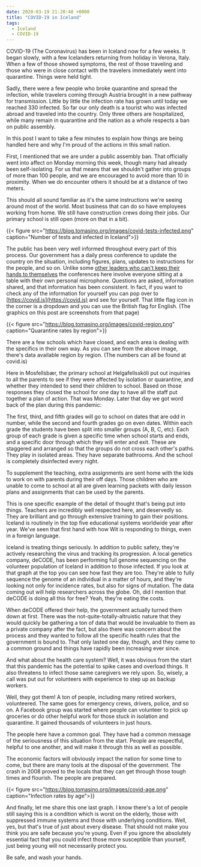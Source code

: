 ```yaml
---
date: 2020-03-19 21:20:48 +0000
title: "COVID-19 in Iceland"
tags:
  - Iceland
  - COVID-19
---
```


COVID-19 (The Coronavirus) has been in Iceland now for a few weeks. It
began slowly, with a few Icelanders returning from holiday in Verona,
Italy. When a few of those showed symptoms, the rest of those traveling
and those who were in close contact with the travelers immediately went
into quarantine. Things were held tight.

Sadly, there were a few people who broke quarantine and spread the
infection, while travelers coming through Austria brought in a new
pathway for transmission. Little by little the infection rate has
grown until today we reached 330 infected. So far our only death
is a tourist who was infected abroad and traveled into the
country. Only three others are hospitalized, while many remain in
quarantine and the nation as a whole respects a ban on public
assembly.

In this post I want to take a few minutes to explain how things
are being handled here and why I'm proud of the actions in this
small nation.

First, I mentioned that we are under a public assembly ban. That
officially went into affect on Monday morning this week, though
many had already been self-isolating. For us that means that we
shouldn't gather into groups of more than 100 people, and we are
encouraged to avoid more than 10 in proximity. When we do
encounter others it should be at a distance of two meters.

This should all sound familiar as it's the same instructions we're
seeing around most of the world. Most business that can do so have
employees working from home. We still have construction crews
doing their jobs. Our primary school is still open (more on that
in a bit).

{{< figure src="https://blog.tomasino.org/images/covid-tests-infected.png" caption="Number of tests and infected in Iceland">}}

The public has been very well informed throughout every part of
this process. Our government has a daily press conference to
update the country on the situation, including figures, plans,
updates to instructions for the people, and so on. Unlike some
[other leaders who can't keep their hands to
themselves](https://www.washingtonpost.com/politics/2020/03/13/trump-handshakes-coronavirus-press-conference/)
the conferences here involve everyone sitting at a table with
their own personal microphone. Questions are asked, information
shared, and that information has been consistent. In fact, if you
want to check any of the information for yourself you can pop over
to [https://covid.is](https://covid.is) and see for yourself. That
little flag icon in the corner is a dropdown and you can use the
British flag for English. (The graphics on this post are
screenshots from that page)

{{< figure src="https://blog.tomasino.org/images/covid-region.png" caption="Quarantine rates by region">}}

There are a few schools which have closed, and each area is
dealing with the specifics in their own way. As you can see from
the above image, there's data available region by region. (The
numbers can all be found at covid.is)

Here in Mosfellsbær, the primary school at Helgafellsskóli put out
inquiries to all the parents to see if they were affected by
isolation or quarantine, and whether they intended to send their
children to school. Based on those responses they closed the
school for one day to have all the staff put together a plan of
action. That was Monday. Later that day we got word back of the
plan during this pandemic:

The first, third, and fifth grades will go to school on dates that
are odd in number, while the second and fourth grades go on even
dates. Within each grade the students have been split into smaller
groups (A, B, C, etc). Each group of each grade is given
a specific time when school starts and ends, and a specific door
through which they will enter and exit. These are staggered and
arranged so that the groups do not cross each other's paths. They
play in isolated areas. They have separate bathrooms. And the
school is completely disinfected every night.

To supplement the teaching, extra assignments are sent home with
the kids to work on with parents during their off days. Those
children who are unable to come to school at all are given
learning packets with daily lesson plans and assignments that can
be used by the parents.

This is one specific example of the detail of thought that's being
put into things. Teachers are incredibly well respected here, and
deservedly so. They are brilliant and go through extensive
training to gain their positions. Iceland is routinely in the top
five educational systems worldwide year after year. We've seen
that first hand with how Wit is responding to things, even in
a foreign language.

Iceland is treating things seriously. In addition to public
safety, they're actively researching the virus and tracking its
progression. A local genetics company, deCODE, has been performing
full genome sequencing on the volunteer population of Iceland in
addition to those infected. If you look at that graph at the top
you can see how fast they are too. They're able to fully sequence
the genome of an individual in a matter of hours, and they're
looking not only for incidence rates, but also for signs of
mutation. The data coming out will help researchers across the
globe. Oh, did I mention that deCODE is doing all this for free?
Yeah, they're eating the costs.

When deCODE offered their help, the government actually turned
them down at first. There was the not-quite-totally-altruistic
nature that they would quickly be gathering a ton of data that
would be invaluable to them as a private company after the fact,
but also there was concern about the process and they wanted to
follow all the specific health rules that the government is bound
to. That only lasted one day, though, and they came to a common
ground and things have rapidly been increasing ever since.

And what about the health care system? Well, it was obvious from
the start that this pandemic has the potential to spike cases and
overload things. It also threatens to infect those same caregivers
we rely upon. So, wisely, a call was put out for volunteers with
experience to step up as backup workers.

Well, they got them! A ton of people, including many retired
workers, volunteered. The same goes for emergency crews, drivers,
police, and so on. A Facebook group was started where people can
volunteer to pick up groceries or do other helpful work for those
stuck in isolation and quarantine. It gained thousands of
volunteers in just hours.

The people here have a common goal. They have had a common message
of the seriousness of this situation from the start. People are
respectful, helpful to one another, and will make it through this
as well as possible.

The economic factors will obviously impact the nation for some
time to come, but there are many tools at the disposal of the
government. The crash in 2008 proved to the locals that they can
get through those tough times and flourish. The people are
prepared.

{{< figure src="https://blog.tomasino.org/images/covid-age.png" caption="Infection rates by age">}}

And finally, let me share this one last graph. I know there's
a lot of people still saying this is a condition which is worst on
the elderly, those with suppressed immune systems and those with
underlying conditions. Well, yes, but that's true of just about
every disease. That should not make you think you are safe because
you're young. Even if you ignore the absolutely essential fact
that you could infect those more susceptible than yourself, just
being young will not necessarily protect you.

Be safe, and wash your hands.


<!--  vim: set shiftwidth=4 tabstop=4 expandtab: -->
